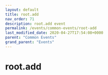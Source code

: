 ```yaml
---
layout: default
title: root.add 
nav_order: 71
description: root.add event
permalink: /events/common-events/root-add
last_modified_date: 2020-04-27T17:54:08+0000
parent: "Common Events"
grand_parent: "Events"
---
```


# root.add
